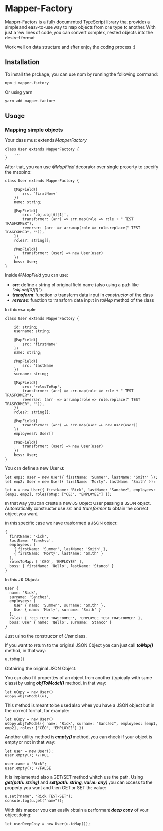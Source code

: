 # Mapper-Factory
Mapper-Factory is a fully documented TypeScript library that provides a simple and easy-to-use way to map objects from one type to another. With just a few lines of code, you can convert complex, nested objects into the desired format.

Work well on data structure and after enjoy the coding process :)

## Installation
To install the package, you can use npm by running the following command:

```
npm i mapper-factory
```

Or using yarn

```
yarn add mapper-factory
```

## Usage
### Mapping simple objects

Your class must extends *MapperFactory*

```
class User extends MapperFactory {
    ...
}
```

After that, you can use *@MapField* decorator over single property to specify the mapping:

```
class User extends MapperFactory {

    @MapField({
        src: 'firstName'
    })
    name: string;

    @MapField({
        src: 'obj.obj[0][1]',
        transformer: (arr) => arr.map(role => role + " TEST TRASFORMER"),
        reverser: (arr) => arr.map(role => role.replace(" TEST TRASFORMER", "")),
    })
    roles?: string[];

    @MapField({
        transformer: (user) => new User(user)
    })
    boss: User;
}
```

Inside *@MapField* you can use:
- ***src***:  define a string of original field name (also using a path like *"obj.obj[0][1]"*)
- ***transform***:  function to transform data input in *constructor* of the class
- ***reverse***:    function to transform data input in *toMap* method of the class

In this example:

```
class User extends MapperFactory {

    id: string;
    username: string;

    @MapField({
        src: 'firstName'
    })
    name: string;

    @MapField({
        src: 'lastName'
    })
    surname: string;

    @MapField({
        src: 'rolesToMap',
        transformer: (arr) => arr.map(role => role + " TEST TRASFORMER"),
        reverser: (arr) => arr.map(role => role.replace(" TEST TRASFORMER", "")),
    })
    roles?: string[];

    @MapField({
        transformer: (arr) => arr.map(user => new User(user))
    })
    employees?: User[];

    @MapField({
        transformer: (user) => new User(user)
    })
    boss: User;
}
```

You can define a new User ***u***:

```
let emp1: User = new User({ firstName: "Summer", lastName: "Smith" });
let emp2: User = new User({ firstName: "Morty", lastName: "Smith" });

let u = new User({ firstName: "Rick", lastName: "Sanchez", employees: [emp1, emp2], rolesToMap: ["CEO", "EMPLOYEE"] });
```

In that way you can create a new JS Object User passing a JSON object. Automatically constructor use *src* and *transformer* to obtain the correct object you want.

In this specific case we have trasformed a JSON object:

```
{
  firstName: 'Rick',
  lastName: 'Sanchez',
  employees: [
    { firstName: 'Summer', lastName: 'Smith' },
    { firstName: 'Morty', lastName: 'Smith' }
  ],
  rolesToMap: [ 'CEO', 'EMPLOYEE' ],
  boss: { firstName: 'Nello', lastName: 'Stanco' }
}
```

In this JS Object:

```
User {
  name: 'Rick',
  surname: 'Sanchez',
  employees: [
    User { name: 'Summer', surname: 'Smith' },
    User { name: 'Morty', surname: 'Smith' }
  ],
  roles: [ 'CEO TEST TRASFORMER', 'EMPLOYEE TEST TRASFORMER' ],
  boss: User { name: 'Nello', surname: 'Stanco' }
}
```

Just using the constructor of *User* class.

If you want to return to the original JSON Object you can just call ***toMap()*** method, in that way:

```
u.toMap()
```

Obtaining the original JSON Object.

You can also fill properties of an object from another (typically with same class) by using ***objToModel()*** method, in that way:

```
let uCopy = new User();
uCopy.objToModel(u);
```

This method is meant to be used also when you have a JSON object but in the correct format, for example:

```
let uCopy = new User();
uCopy.objToModel({ name: "Rick", surname: "Sanchez", employees: [emp1, emp2], roles: ["CEO", "EMPLOYEE"] })
```

Another utility method is ***empty()*** method, you can check if your object is empty or not in that way:

```
let user = new User();
user.empty(); //TRUE

user.name = "Rick";
user.empty(); //FALSE
```

It is implemented also a GET/SET method whitch use the path. Using ***get(path: string)*** and ***set(path: string, value: any)*** you can access to the property you want and then GET or SET the value:

```
u.set("name", "Rick TEST-SET");
console.log(u.get("name"));
```

With this mapper you can easily obtain a performant ***deep copy*** of your object doing:

```
let userDeepCopy = new User(u.toMap());
```